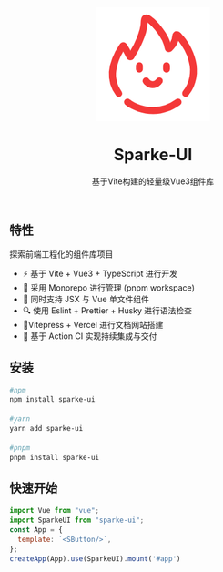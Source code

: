 <p align="center">
<img src="../public/fire.png" style="width:200px;" />
</p>

<h1 align="center">Sparke-UI</h1>

<p align="center">
基于Vite构建的轻量级Vue3组件库
</p>

<br>

## 特性

探索前端工程化的组件库项目

- ⚡️ 基于 Vite + Vue3 + TypeScript 进行开发
- 💪 采用 Monorepo 进行管理 (pnpm workspace)
- 🌟 同时支持 JSX 与 Vue 单文件组件
- 🔍 使用 Eslint + Prettier + Husky 进行语法检查
- 🔨Vitepress + Vercel 进行文档网站搭建
- 🤝 基于 Action CI 实现持续集成与交付

## 安装

```bash
#npm
npm install sparke-ui

#yarn
yarn add sparke-ui

#pnpm
pnpm install sparke-ui
```

## 快速开始

```js
import Vue from "vue";
import SparkeUI from "sparke-ui";
const App = {
  template: `<SButton/>`,
};
createApp(App).use(SparkeUI).mount('#app')
```
